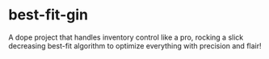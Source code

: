 # best-fit-gin
A dope project that handles inventory control like a pro, rocking a slick decreasing best-fit algorithm to optimize everything with precision and flair!
